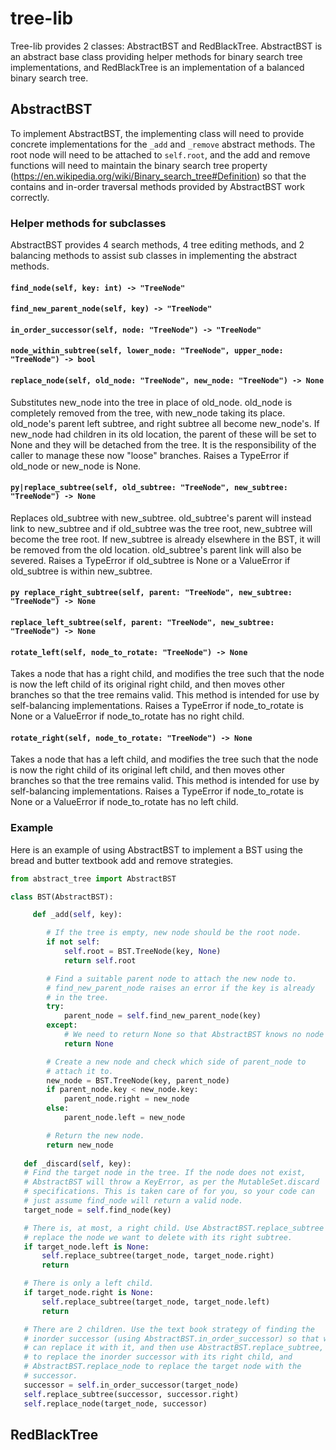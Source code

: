 # tree-lib

Tree-lib provides 2 classes: AbstractBST and RedBlackTree. AbstractBST is an abstract base class providing helper methods for binary search tree implementations, and RedBlackTree is an implementation of a balanced binary search tree.

## AbstractBST

To implement AbstractBST, the implementing class will need to provide concrete implementations for the ```_add``` and ```_remove``` abstract methods. The root node will need to be attached to ```self.root```, and the add and remove functions will need to maintain the binary search tree property (https://en.wikipedia.org/wiki/Binary_search_tree#Definition) so that the contains and in-order traversal methods provided by AbstractBST work correctly. 

### Helper methods for subclasses

AbstractBST provides 4 search methods, 4 tree editing methods, and 2 balancing methods to assist sub classes in implementing the abstract methods.

#### `find_node(self, key: int) -> "TreeNode"`

#### `find_new_parent_node(self, key) -> "TreeNode"`

#### `in_order_successor(self, node: "TreeNode") -> "TreeNode"`

#### `node_within_subtree(self, lower_node: "TreeNode", upper_node: "TreeNode") -> bool`

#### `replace_node(self, old_node: "TreeNode", new_node: "TreeNode") -> None`

Substitutes new_node into the tree in place of old_node. old_node is completely removed from the tree, with new_node taking its place. old_node's parent left subtree, and right subtree all become new_node's. If new_node had children in its old location, the parent of these will be set to None and they will be detached from the tree. It is the responsibility of the caller to manage these now "loose" branches. Raises a TypeError if old_node or new_node is None.

#### `py|replace_subtree(self, old_subtree: "TreeNode", new_subtree: "TreeNode") -> None`

Replaces old_subtree with new_subtree. old_subtree's parent will instead link to new_subtree and if old_subtree was the tree root, new_subtree will become the tree root. If new_subtree is already elsewhere in the BST, it will be removed from the old location. old_subtree's parent link will also be severed. Raises a TypeError if old_subtree is None or a ValueError if old_subtree is within new_subtree.

#### `py replace_right_subtree(self, parent: "TreeNode", new_subtree: "TreeNode") -> None`

#### `replace_left_subtree(self, parent: "TreeNode", new_subtree: "TreeNode") -> None`

#### `rotate_left(self, node_to_rotate: "TreeNode") -> None`

Takes a node that has a right child, and modifies the tree such that the node is now the left child of its original right child, and
then moves other branches so that the tree remains valid. This method is intended for use by self-balancing implementations. Raises a TypeError if node_to_rotate is None or a ValueError if node_to_rotate has no right child.

#### `rotate_right(self, node_to_rotate: "TreeNode") -> None`

Takes a node that has a left child, and modifies the tree such that the node is now the right child of its original left child, and
then moves other branches so that the tree remains valid. This method is intended for use by self-balancing implementations. Raises a TypeError if node_to_rotate is None or a ValueError if node_to_rotate has no left child.

### Example

Here is an example of using AbstractBST to implement a BST using the bread and butter textbook add and remove strategies.

```py
from abstract_tree import AbstractBST

class BST(AbstractBST):

     def _add(self, key):

        # If the tree is empty, new node should be the root node.
        if not self:
            self.root = BST.TreeNode(key, None)
            return self.root

        # Find a suitable parent node to attach the new node to.
        # find_new_parent_node raises an error if the key is already
        # in the tree.
        try:
            parent_node = self.find_new_parent_node(key)
        except:
            # We need to return None so that AbstractBST knows no node was added.
            return None

        # Create a new node and check which side of parent_node to
        # attach it to.
        new_node = BST.TreeNode(key, parent_node)
        if parent_node.key < new_node.key:
            parent_node.right = new_node
        else:
            parent_node.left = new_node

        # Return the new node.
        return new_node
        
   def _discard(self, key):
   # Find the target node in the tree. If the node does not exist,
   # AbstractBST will throw a KeyError, as per the MutableSet.discard
   # specifications. This is taken care of for you, so your code can
   # just assume find_node will return a valid node.
   target_node = self.find_node(key)

   # There is, at most, a right child. Use AbstractBST.replace_subtree to
   # replace the node we want to delete with its right subtree.
   if target_node.left is None:
       self.replace_subtree(target_node, target_node.right)
       return

   # There is only a left child.
   if target_node.right is None:
       self.replace_subtree(target_node, target_node.left)
       return

   # There are 2 children. Use the text book strategy of finding the
   # inorder successor (using AbstractBST.in_order_successor) so that we
   # can replace it with it, and then use AbstractBST.replace_subtree,
   # to replace the inorder successor with its right child, and 
   # AbstractBST.replace_node to replace the target node with the 
   # successor.
   successor = self.in_order_successor(target_node)
   self.replace_subtree(successor, successor.right)
   self.replace_node(target_node, successor)
```


## RedBlackTree

